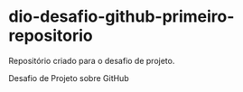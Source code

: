 # dio-desafio-github-primeiro-repositorio
Repositório criado para o desafio de projeto.

Desafio de Projeto sobre GitHub
